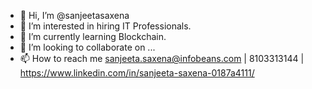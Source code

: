 - 👋 Hi, I’m @sanjeetasaxena
- 👀 I’m interested in hiring IT Professionals.
- 🌱 I’m currently learning Blockchain.
- 💞️ I’m looking to collaborate on ...
- 📫 How to reach me sanjeeta.saxena@infobeans.com | 8103313144 | https://www.linkedin.com/in/sanjeeta-saxena-0187a4111/

<!---
sanjeetasaxena/sanjeetasaxena is a ✨ special ✨ repository because its `README.md` (this file) appears on your GitHub profile.
You can click the Preview link to take a look at your changes.
--->
